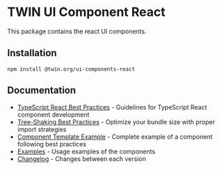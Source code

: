 # TWIN UI Component React

This package contains the react UI components.

## Installation

```shell
npm install @twin.org/ui-components-react
```

## Documentation

- [TypeScript React Best Practices](docs/typescript-react-best-practices.md) - Guidelines for TypeScript React component development
- [Tree-Shaking Best Practices](docs/tree-shaking-best-practices.md) - Optimize your bundle size with proper import strategies
- [Component Template Example](docs/component-template-example.md) - Complete example of a component following best practices
- [Examples](docs/examples.md) - Usage examples of the components
- [Changelog](docs/changelog.md) - Changes between each version
